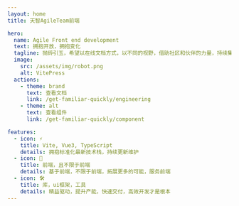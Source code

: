 ```yaml
---
layout: home
title: 天智AgileTeam前端

hero:
  name: Agile Front end development
  text: 拥抱开放，拥抱变化
  tagline: 抛砖引玉，希望以在线文档方式，以不同的视野，借助社区和伙伴的力量，持续集成，也基于项目实践，沉淀技术栈，同时拓展 π 型的综合能力。
  image:
    src: /assets/img/robot.png
    alt: VitePress
  actions:
    - theme: brand
      text: 查看文档
      link: /get-familiar-quickly/engineering
    - theme: alt
      text: 查看组件
      link: /get-familiar-quickly/component

features:
  - icon: ⚡️
    title: Vite, Vue3, TypeScript
    details: 拥抱标准化最新技术栈，持续更新维护
  - icon: 🖖
    title: 前端，且不限于前端
    details: 基于前端，不限于前端，拓展更多的可能，服务前端
  - icon: 🛠️
    title: 库，ui框架，工具
    details: 精益驱动，提升产能，快速交付，高效开发才是根本
---
```


<script setup>

// import Home from '@theme/Home.vue'

</script>

<Home />

<style>

:root {
  --vp-home-hero-name-color: transparent;
  --vp-home-hero-name-background: -webkit-linear-gradient(120deg, #bd34fe, #409eff);
}
</style>
